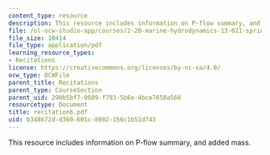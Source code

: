 ```yaml
---
content_type: resource
description: This resource includes information on P-flow summary, and added mass.
file: /ol-ocw-studio-app/courses/2-20-marine-hydrodynamics-13-021-spring-2005/b348672dd360601c8002156c1b51d743_recitation6.pdf
file_size: 10414
file_type: application/pdf
learning_resource_types:
- Recitations
license: https://creativecommons.org/licenses/by-nc-sa/4.0/
ocw_type: OCWFile
parent_title: Recitations
parent_type: CourseSection
parent_uid: 290b5bf7-0609-f793-5b6e-4bce7658a566
resourcetype: Document
title: recitation6.pdf
uid: b348672d-d360-601c-8002-156c1b51d743
---
```

This resource includes information on P-flow summary, and added mass.